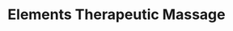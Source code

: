 ---
title: "Elements Therapeutic Massage"
url: /lake-oswego/elements-therapeutic-massage/
shop: beauty
---